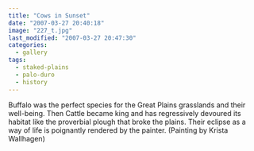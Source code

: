 ```yaml
---
title: "Cows in Sunset"
date: "2007-03-27 20:40:18"
image: "227_t.jpg"
last_modified: "2007-03-27 20:47:30"
categories:
  - gallery
tags:
  - staked-plains
  - palo-duro
  - history  
---
```


Buffalo was the perfect species for the Great Plains grasslands and their well-being. Then Cattle became king and has regressively devoured its habitat like the proverbial plough that broke the plains. Their eclipse as a way of life is poignantly rendered by the painter. (Painting by Krista Wallhagen)
